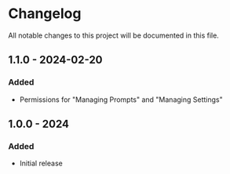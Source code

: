 # Changelog

All notable changes to this project will be documented in this file.

## 1.1.0 - 2024-02-20

### Added
- Permissions for "Managing Prompts" and "Managing Settings"

## 1.0.0 - 2024

### Added
- Initial release